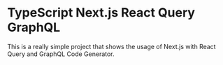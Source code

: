 # TypeScript Next.js React Query GraphQL

This is a really simple project that shows the usage of Next.js with React Query and GraphQL Code Generator.